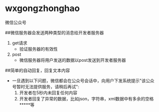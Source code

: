 # wxgongzhonghao
微信公众号

##微信服务器会发送两种类型的消息给开发者服务器
1. get请求
    - 验证服务器的有效性
2. post
    - 微信服务器将用户发送的数据以post发送到开发者服务器

##简单的自动回复，回复文本内容
- 一旦遇到以下问题，微信都会在公众号会话中，向用户下发系统提示"该公众号暂时无法提供服务，请稍后再试":
    1. 开发者在5秒内未回复任何内容
    2. 开发者回复了异常的数据，比如json，字符串，xml数据中有多余的空格 *****等
